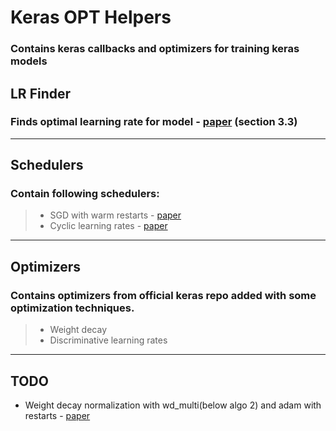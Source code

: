 # Keras OPT Helpers
### Contains keras callbacks and optimizers for training keras models

## LR Finder
### Finds optimal learning rate for model - [paper](https://arxiv.org/pdf/1506.01186.pdf) (section 3.3)
---

## Schedulers
### Contain following schedulers:
> * SGD with warm restarts - [paper](https://arxiv.org/pdf/1608.03983.pdf)
> * Cyclic learning rates - [paper](https://arxiv.org/pdf/1506.01186.pdf)
---

## Optimizers
### Contains optimizers from official keras repo added with some optimization techniques.
> * Weight decay
> * Discriminative learning rates
---

## TODO
* Weight decay normalization with wd_multi(below algo 2) and adam with restarts - [paper](https://arxiv.org/pdf/1711.05101.pdf)

